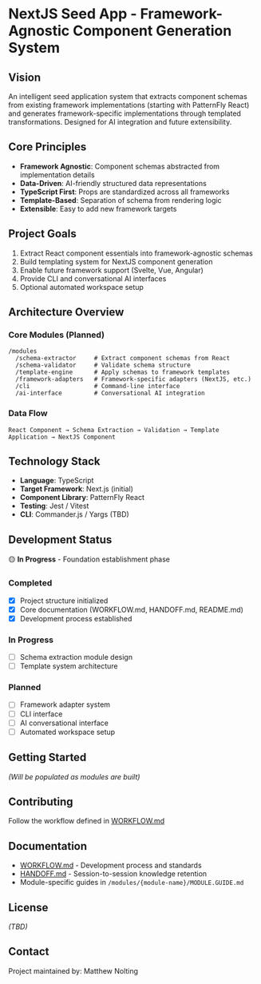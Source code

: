 # NextJS Seed App - Framework-Agnostic Component Generation System

## Vision

An intelligent seed application system that extracts component schemas from existing framework implementations (starting with PatternFly React) and generates framework-specific implementations through templated transformations. Designed for AI integration and future extensibility.

## Core Principles

- **Framework Agnostic**: Component schemas abstracted from implementation details
- **Data-Driven**: AI-friendly structured data representations
- **TypeScript First**: Props are standardized across all frameworks
- **Template-Based**: Separation of schema from rendering logic
- **Extensible**: Easy to add new framework targets

## Project Goals

1. Extract React component essentials into framework-agnostic schemas
2. Build templating system for NextJS component generation
3. Enable future framework support (Svelte, Vue, Angular)
4. Provide CLI and conversational AI interfaces
5. Optional automated workspace setup

## Architecture Overview

### Core Modules (Planned)

```
/modules
  /schema-extractor     # Extract component schemas from React
  /schema-validator     # Validate schema structure
  /template-engine      # Apply schemas to framework templates
  /framework-adapters   # Framework-specific adapters (NextJS, etc.)
  /cli                  # Command-line interface
  /ai-interface         # Conversational AI integration
```

### Data Flow

```
React Component → Schema Extraction → Validation → Template Application → NextJS Component
```

## Technology Stack

- **Language**: TypeScript
- **Target Framework**: Next.js (initial)
- **Component Library**: PatternFly React
- **Testing**: Jest / Vitest
- **CLI**: Commander.js / Yargs (TBD)

## Development Status

🟡 **In Progress** - Foundation establishment phase

### Completed

- [x] Project structure initialized
- [x] Core documentation (WORKFLOW.md, HANDOFF.md, README.md)
- [x] Development process established

### In Progress

- [ ] Schema extraction module design
- [ ] Template system architecture

### Planned

- [ ] Framework adapter system
- [ ] CLI interface
- [ ] AI conversational interface
- [ ] Automated workspace setup

## Getting Started

_(Will be populated as modules are built)_

## Contributing

Follow the workflow defined in [WORKFLOW.md](./WORKFLOW.md)

## Documentation

- [WORKFLOW.md](./WORKFLOW.md) - Development process and standards
- [HANDOFF.md](./HANDOFF.md) - Session-to-session knowledge retention
- Module-specific guides in `/modules/{module-name}/MODULE.GUIDE.md`

## License

_(TBD)_

## Contact

Project maintained by: Matthew Nolting
